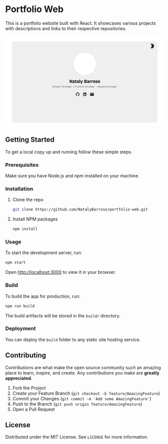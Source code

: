 # Portfolio Web

This is a portfolio website built with React. It showcases various projects with descriptions and links to their respective repositories.

![Image Demo](public/images/porfolio-project.png)

## Getting Started

To get a local copy up and running follow these simple steps.

### Prerequisites

Make sure you have Node.js and npm installed on your machine.

### Installation

1. Clone the repo
   ```sh
   git clone https://github.com/NatalyBarroso/portfolio-web.git
   ```
2. Install NPM packages
   ```sh
   npm install
   ```

### Usage

To start the development server, run:
```sh
npm start
```
Open [http://localhost:3000](http://localhost:3000) to view it in your browser.

### Build

To build the app for production, run:
```sh
npm run build
```
The build artifacts will be stored in the `build/` directory.

### Deployment

You can deploy the `build` folder to any static site hosting service.

## Contributing

Contributions are what make the open source community such an amazing place to learn, inspire, and create. Any contributions you make are **greatly appreciated**.

1. Fork the Project
2. Create your Feature Branch (`git checkout -b feature/AmazingFeature`)
3. Commit your Changes (`git commit -m 'Add some AmazingFeature'`)
4. Push to the Branch (`git push origin feature/AmazingFeature`)
5. Open a Pull Request

## License

Distributed under the MIT License. See `LICENSE` for more information.

